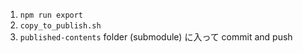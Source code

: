 1. `npm run export`
1. `copy_to_publish.sh`
1. `published-contents` folder (submodule) に入って commit and push

